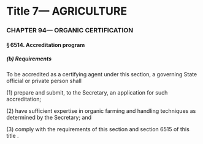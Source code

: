 
# Title 7— AGRICULTURE
### CHAPTER 94— ORGANIC CERTIFICATION
#### § 6514. Accreditation program
##### (b) Requirements

To be accredited as a certifying agent under this section, a governing State official or private person shall

(1) prepare and submit, to the Secretary, an application for such accreditation;

(2) have sufficient expertise in organic farming and handling techniques as determined by the Secretary; and

(3) comply with the requirements of this section and section 6515 of this title .
